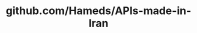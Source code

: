 ---
layout: post
title: github.com/Hameds/APIs-made-in-Iran
categories: link
tags: [انگلیسی, برنامه‌نویسی]
---